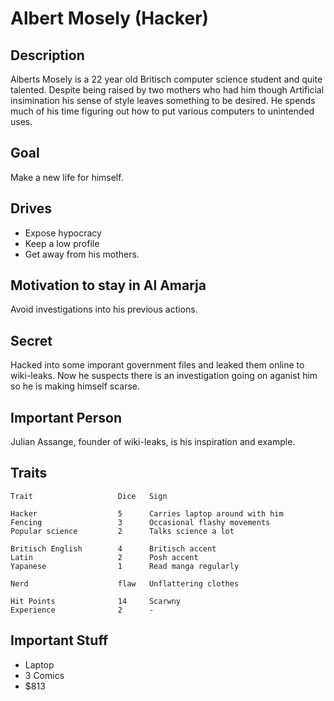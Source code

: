 Albert Mosely (Hacker)
======================

Description
-----------

Alberts Mosely is a 22 year old Britisch computer science student and
quite talented. Despite being raised by two mothers who had him though
Artificial insimination his sense of style leaves something to be
desired. He spends much of his time figuring out how to put various
computers to unintended uses.

Goal
----

Make a new life for himself.

Drives
------

- Expose hypocracy
- Keep a low profile
- Get away from his mothers.

Motivation to stay in Al Amarja
-------------------------------

Avoid investigations into his previous actions.

Secret
------

Hacked into some imporant government files and leaked them online to
wiki-leaks. Now he suspects there is an investigation going on aganist
him so he is making himself scarse.

Important Person
----------------

Julian Assange, founder of wiki-leaks, is his inspiration and example.

Traits
------

    Trait                   Dice   Sign

    Hacker                  5      Carries laptop around with him
    Fencing                 3      Occasional flashy movements
    Popular science         2      Talks science a lot
    
    Britisch English        4      Britisch accent
    Latin                   2      Posh accent
    Yapanese                1      Read manga regularly

    Nerd                    flaw   Unflattering clothes

    Hit Points              14     Scarwny 
    Experience              2      -

Important Stuff
---------------

- Laptop
- 3 Comics
- $813










